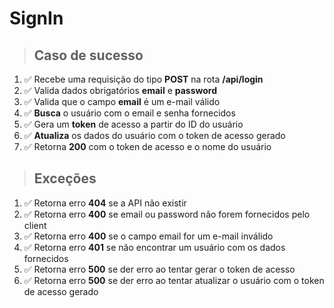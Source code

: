 # SignIn

> ## Caso de sucesso

1. &#9989; Recebe uma requisição do tipo **POST** na rota **/api/login**
2. &#9989; Valida dados obrigatórios **email** e **password**
3. &#9989; Valida que o campo **email** é um e-mail válido
4. &#9989; **Busca** o usuário com o email e senha fornecidos
5. &#9989; Gera um **token** de acesso a partir do ID do usuário
6. &#9989; **Atualiza** os dados do usuário com o token de acesso gerado
7. &#9989; Retorna **200** com o token de acesso e o nome do usuário

> ## Exceções

1. &#9989; Retorna erro **404** se a API não existir
2. &#9989; Retorna erro **400** se email ou password não forem fornecidos pelo client
3. &#9989; Retorna erro **400** se o campo email for um e-mail inválido
4. &#9989; Retorna erro **401** se não encontrar um usuário com os dados fornecidos
5. &#9989; Retorna erro **500** se der erro ao tentar gerar o token de acesso
6. &#9989; Retorna erro **500** se der erro ao tentar atualizar o usuário com o token de acesso gerado
